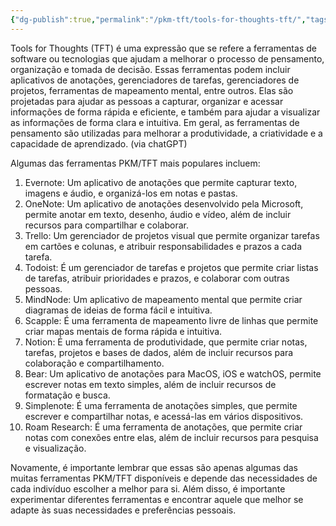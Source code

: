 ```yaml
---
{"dg-publish":true,"permalink":"/pkm-tft/tools-for-thoughts-tft/","tags":["pkm","tft"]}
---
```



Tools for Thoughts (TFT) é uma expressão que se refere a ferramentas de software ou tecnologias que ajudam a melhorar o processo de pensamento, organização e tomada de decisão. Essas ferramentas podem incluir aplicativos de anotações, gerenciadores de tarefas, gerenciadores de projetos, ferramentas de mapeamento mental, entre outros. Elas são projetadas para ajudar as pessoas a capturar, organizar e acessar informações de forma rápida e eficiente, e também para ajudar a visualizar as informações de forma clara e intuitiva. Em geral, as ferramentas de pensamento são utilizadas para melhorar a produtividade, a criatividade e a capacidade de aprendizado. (via chatGPT)

Algumas das ferramentas PKM/TFT mais populares incluem:

1.  Evernote: Um aplicativo de anotações que permite capturar texto, imagens e áudio, e organizá-los em notas e pastas.
2.  OneNote: Um aplicativo de anotações desenvolvido pela Microsoft, permite anotar em texto, desenho, áudio e vídeo, além de incluir recursos para compartilhar e colaborar.
3.  Trello: Um gerenciador de projetos visual que permite organizar tarefas em cartões e colunas, e atribuir responsabilidades e prazos a cada tarefa.
4.  Todoist: É um gerenciador de tarefas e projetos que permite criar listas de tarefas, atribuir prioridades e prazos, e colaborar com outras pessoas.
5.  MindNode: Um aplicativo de mapeamento mental que permite criar diagramas de ideias de forma fácil e intuitiva.
6.  Scapple: É uma ferramenta de mapeamento livre de linhas que permite criar mapas mentais de forma rápida e intuitiva.
7.  Notion: É uma ferramenta de produtividade, que permite criar notas, tarefas, projetos e bases de dados, além de incluir recursos para colaboração e compartilhamento.
8.  Bear: Um aplicativo de anotações para MacOS, iOS e watchOS, permite escrever notas em texto simples, além de incluir recursos de formatação e busca.
9.  Simplenote: É uma ferramenta de anotações simples, que permite escrever e compartilhar notas, e acessá-las em vários dispositivos.
10.  Roam Research: É uma ferramenta de anotações, que permite criar notas com conexões entre elas, além de incluir recursos para pesquisa e visualização.

Novamente, é importante lembrar que essas são apenas algumas das muitas ferramentas PKM/TFT disponíveis e depende das necessidades de cada indivíduo escolher a melhor para si. Além disso, é importante experimentar diferentes ferramentas e encontrar aquele que melhor se adapte às suas necessidades e preferências pessoais.

